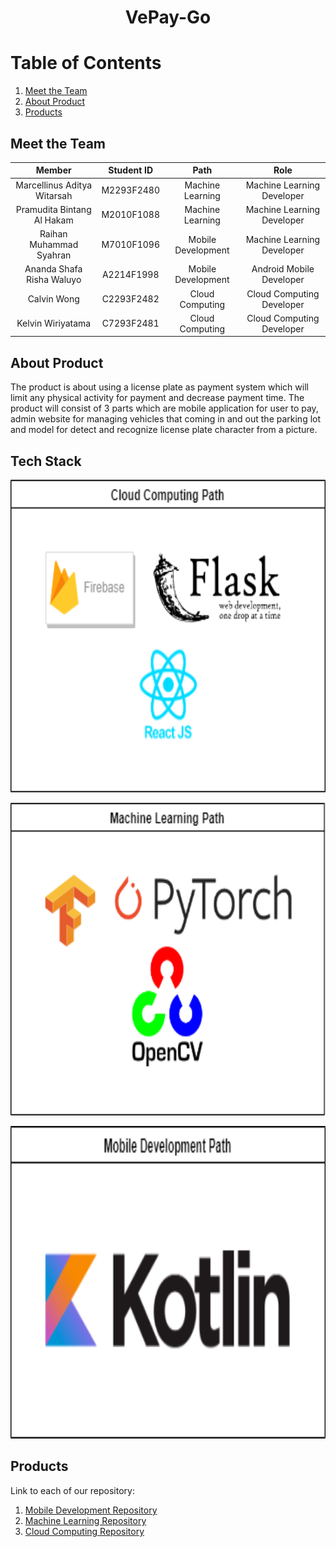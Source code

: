 <p align="center">
  <h1 align="center">VePay-Go</h1>
</p>

# Table of Contents 
1. [Meet the Team](##Meet-the-Team)
2. [About Product](##About-Product)
3. [Products](##Products)


## Meet the Team

|         Member              | Student ID  |        Path         |                Role                         |
| :--------------------:      | :--------:  | :----------------:  | :----------------------------------------:  |
|Marcellinus Aditya Witarsah  | M2293F2480  | Machine Learning    |Machine Learning Developer                   |
|Pramudita Bintang Al Hakam   | M2010F1088  | Machine Learning    |Machine Learning Developer                   |
|Raihan Muhammad Syahran      | M7010F1096  | Mobile Development  |Machine Learning Developer                   |
|Ananda Shafa Risha Waluyo    | A2214F1998  | Mobile Development  |Android Mobile Developer                     |
|Calvin Wong                  | C2293F2482  | Cloud Computing     |Cloud Computing Developer                    |
|Kelvin Wiriyatama            | C7293F2481  | Cloud Computing     |Cloud Computing Developer                    |

## About Product
The product is about using a license plate as payment system which will limit any physical activity for payment and decrease payment time. The product will consist of 3 parts which are mobile application for user to pay, admin website for managing vehicles that coming in and out the parking lot and model for detect and recognize license plate character from a picture.

## Tech Stack
<p align="center">
    <img src="images/tech-stack-cc.png" alt="Training Result YOLOv5s" height="500">
</p>
<p align="center">
    <img src="images/tech-stack-ml.png" alt="Training Result YOLOv5s" height="500">
</p>
<p align="center">
    <img src="images/tech-stack-md.png" alt="Training Result YOLOv5s" height="500">
</p>

## Products
Link to each of our repository:
1. [Mobile Development Repository](https://github.com/rxdz0/Vepay-GoMD)
2. [Machine Learning Repository](https://github.com/marcellinus-witarsah/VePay-Go-ML)
3. [Cloud Computing Repository](https://github.com/calvinwong78/Vepay-Go-CC)
